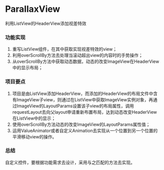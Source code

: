 # ParallaxView
利用ListView的HeaderView添加视差特效

### 功能实现
1. 重写ListView组件，在其中获取实现视差特效的view；
2. 利用overScrollBy方法去处理当滚动超出view的内容时的手势操作；
3. 从overScrollBy方法中获取动态数据，动态的改变ImageView在HeaderView中的显示布局；

### 项目要点
1. 项目是由ListView添加HeaderView，而添加的HeaderView的布局文件中含有ImageView子view，则通过在ListView中获取ImageView实例对象，再通过ImageView的LayoutParams设置该子view的布局属性，调用requestLayout去向父layout申请重新布置布局，达到动态改变HeaderView在ListView中的显示；
2. 使用overScrollBy方法动态的改变ImageView的LayoutParams属性值；
3. 运用ValueAnimator或者自定义Animation去实现从一个位置到另一个位置的平滑移动view的操作。

### 总结
自定义控件，要根据功能需求去设计，采用与之匹配的方法去实现。

